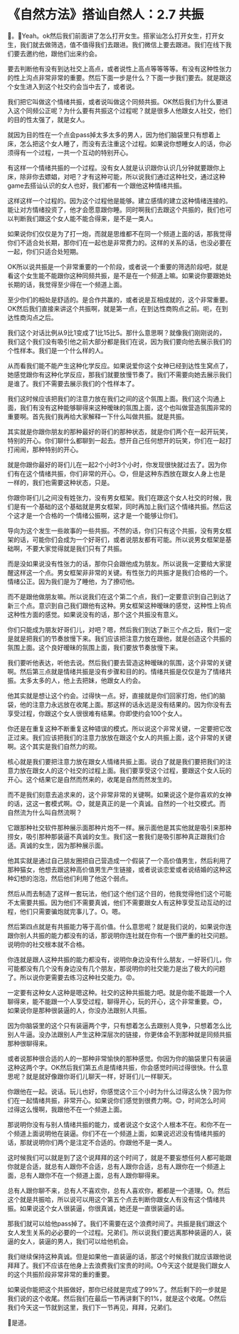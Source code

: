 # 《自然方法》搭讪自然人：2.7 共振

🎼。🎼Yeah。ok然后我们前面讲了怎么打开女生。搭家讪怎么打开女生，打开女生，我们就去做筛选，值不值得我们去跟进。我们微信上要去跟进。我们在线下我们要去邀约他，跟他们出来约会。

要去判断他有没有到达社交上高点，或者说性上高点等等等等。有没有这种性张力的性上沟点非常非常的重要。然后下面一步是什么？下面一步我们要去。就是跟这个女生进入到这个社交约会当中去了，或者说。

我们把它叫做这个情绪共振，或者说叫做这个同频共振。OK然后我们为什么要进入这个同频公正呢？为什么要有共振这个过程呢？就是很多人他跟女人社交，他们的目的性太强了，就是女人。

就因为目的性在一个点会pass掉太多太多的男人，因为他们脑袋里只有想着上床，怎么把这个女人睡了，而没有去注重这个过程。如果说你想睡女人的话，你必须得有一个过程，一共一个互动的特别开心。

有这样一个情绪共振的一个过程。没有女人就是认识跟你认识几分钟就要跟你上床，除非你去嫖娼，对吧？才有这种可能，所以说我们通过这种社交，通过这种game去搭讪认识的女人也好，我们都有一个跟他这种情绪共振。

这样这样一个过程的。因为这个过程他是能够。建立感情的建立这种情绪连接的。能让对方情绪投资了，他才会愿意跟你睡。同时啊我们去跟这个共振的，我们也可以判断我们跟这个女人能不能合得来，是不是一类人。

如果说你们仅仅是为了打一炮，而就是思维都不在同一个频道上面的话，那我觉得你们不适合处长期，那你们在一起也是非常费力的。这样的关系的话，也没必要在一起，你们只适合处短期。

OK所以说共振是一个非常重要的一个阶段，或者说一个重要的筛选阶段吧，就是看这个女生能不能跟你这种同频共振，是不是在一个频道上嘛。如果说你要跟她处长期的话，我觉得至少得在一个频道上面。

至少你们的相处是舒适的。是合作共赢的，或者说是互相成就的，这个非常重要。OK然后我们直接来讲这个共振啊，就是第一点，在到达性商购点之前。呃，在到达性商沟点之后。

我们这个对话比例从9比1变成了1比15比5。那什么意思啊？就像我们刚刚说的，我们这个我们没有吸引他之前大部分都是我们在说，因为我们要向他去展示我们的个性样本。我们是一个什么样的人。

从而看我们能不能产生这种化学反应。如果说爱你这个女神已经到达性生窝点了，她感觉跟你有这种化学反应，那我们就要放慢节奏了。我们不需要向她去展示我们是谁了。我们不需要去展示我们的个性样本了。

我们这时候应该把我们的注意力放在我们之间的这个氛围上面。我们这个沟通上面，我们有没有这种能够聊得来这种暧昧的氛围上面，这个也叫做营造氛围非常的重要啊。首先我们我再给大家解释一下什么叫做共振。就是共振。

其实就是你跟你朋友的那种最好的哥们的那种状态，就是你们两个在一起开玩笑，特别的开心。你们聊什么都聊到一起去。想开自己任何想开的玩笑，你们在一起打打闹闹，那种特别的开心。

就是你跟你最好的哥们儿在一起2个小时3个小时，你发现很快就过去了。因为你们有在这个情绪共振，你们非常的开心。😊，但是这种东西放在跟女人身上也是一样的，我们也需要这种状态，只是。

你跟你哥们儿之间没有姓张力，没有男女框架。我们在跟这个女人社交的时候，我们是有一个基础的这个基础就是男女框架，同时再加上我们这个情绪共振。然后这个这才是一个合格的一个情绪公振啊，这才是一个能够让你们。

导向为这个发生一些故事的一些共振。不然的话，你们只有这个共振，没有男女框架的话，可能你们会成为一个好哥们，或者说朋友都有可能。所以说男女框架是基础啊，不要大家觉得就是我们只有了共振。

而是没如果说没有性张力的话，那你只会跟他成为朋友。所以说我一定要给大家提醒这样这一个点。男女框架非非常的关键。有性张力的共振才是我们合格的一个。情绪公正。因为我们是为了睡他，为了撩叨他。

而不是跟他做朋友嘛。所以说我们在这个第二个点，我们一定要意识到自己到达了新三个点。意识到自己我们跟他有这种。男女框架这种暧昧的感觉，这种性上钩点这种性方面的感觉。如果说没有的话，那个这个共振没有意义。

你们只能成为朋友好哥们儿，对吧？嗯，然后我们到达了新三个点之后，我们一定是就是把我们的节奏放慢下来。我们应该把注意力放在跟他，就是创造这个共振的氛围上面。这个良好暧昧的氛围上面，我们要放节奏放慢下来。

我们要听他表达，听他去说。然后我们要去营造这种暧昧的氛围，这个非常的关键啊。然后第三点就是情绪共振是没有步骤和目的的。情绪共振是仅仅是为了情绪共振。太多太多的人，他上去把妹，他跟女人约会。

他其实就是想让这个约会。过得快一点。好，直接就是你们回家打炮，他们的脑袋，他的注意力永远放在收尾上面。那这样的话永远是没有结果的。因为你没有去享受过程，你跟这个女人很很难有结果。你即使约会100个女人。

你还是在重复这种不断重复这种错误的模式。所以说这个非常关键，一定要把它改正过来。我们应该把我们的注意力放放在跟这个女人的共振上面，这个非常的关键啊。这个其实是我们自然力的观。

核心就是我们要把注意力放在跟女人情绪共振上面。说白了就是我们要把我们的注意力放在跟女人的这个社交的过程上面。我们要享受这个过程，要跟这个女人玩的开心。这个结果它是自然而然来的，收尾是自然而然发生的。

而不是我们刻意去追求来的，这个非常非常的关键啊。如果说这个是你喜欢的女神的话，这这一套模式啊。😊，就是真正的是一个真诚。自然的一个社交模式。而自然流为什么叫自然流啊？

它跟那种社交软件那种展示面那种片炮不一样。展示面他是其实他就是吸引来那种捞女，吸引那种那装逼不真诚的女生。我们这一套我们是吸引那种真正跟我们合适。真诚的女生，因为那种展示面。

他其实就是通过自己朋友圈把自己营造成一个假装了一个高价值男生，然后利用了那种猫女，他想去跟这种高价值男生产生链接，或者说谈恋爱或者说结婚的这种这种幻想的泡泡，然后他们利用了他这个弱点。

然后从而去制造了这样一套玩法，他们这个他们这个目的，他我觉得他们这个可能不太需要共振。因为他们不需要真诚，他们不需要跟女人有这种享受互动互动的过程，他们只需要骗炮就完事儿了。O。嗯。

然后第四点就是有共振能力等于高价值。什么意思呢？就是我们说的，如果说你连跟你别人共振的能力都没有的话，那说明你连社就在你有一个很严重的社交问题。说明你的社交根本就不合格。

你连就是跟人这种共振的能力都没有，说明你身边没有什么朋友，一好哥们儿，你可能都没有几个没有身边没有几个朋友，那说明你的社交能力是出了极大的问题了。所以说你更需要去练习这种社交能力。😡。

一定要有这种女人这种是嗯这种。社交的这种共振能力吧。就是你能不能跟一个人聊得来，能不能跟一个人享受过程，聊得开心，玩的开心，这个非常重要。😊，如果说你是那种很装逼的人，你没办法跟别人共振。

因为你脑袋里的这个只有装逼两个字，只有想着怎么去跟别人竞争，只想着怎么比别人牛逼。没办法跟别人产生这种深层次的链接，你更体会不到那种就是同频共振那种很聊得来。

或者说那种很合适的人的一那种非常愉快的那种感觉。你因为你的脑袋里只有装逼这种这两个字。OK然后我们第五点是情绪共振，你会感觉时间过得很快。什么意思呢？就是就好像跟你哥们儿聊天一样，好哥们儿一样聊天。

你跟他在一起。说话。玩儿也好，你感觉这个三个小时为什么过得这么快？因为你们在一起情绪共振，非常开心。如果说你们感觉到很费力啊。😊，时间怎么时间过得这么慢啊，我跟他不在一个频道上面。

那说明你没有与别人情绪共振的能力，或者说这个女这个人根本不在。和你不在一个频道上面说明他在装逼。你们不在一个频道上面，如果说迟迟没有情绪共振的话，那就说明你们两个是注定不合适的。你跟他不是一类人。

这时候我们可以就是到了这个说拜拜的这个时间了，就是不要妄想任何人都可能跟你就是合适，就总有人跟你不合适，总有人跟你合适，总有人跟你在一个频道上面，总有人跟你不在一个频道上面，总有人跟你聊得来。

总有人跟你聊不来，总有人不喜欢你，总有人喜欢你，都都是一个道理。O。然后这个就是共振哈，所以说可以用这个第五个点去判断你跟女人有没有这个情绪共振。如果说这个女人很装逼，你很真诚，她还是一直很装逼的话。

那我们就可以给他pass掉了。我们不需要在这个浪费时间了。共振是我们跟这个女人发生关系的必必要的一个过程。兄弟们。所以说我们要远离那种装逼的人，装逼的女人，装逼的男人，我们可以给他机会。

我们继续保持这种真诚。但是如果他一直装逼的话，那这个时候我们就应该跟他说拜拜了。我们不应该在他身上去浪费我们宝贵的时间。O今天这个就是我们跟女人的这个共振阶段非常非常的重的重要。

如果说你能把这个共振做好，那你已经就是完成了99%了。然后剩下的一步就是我们说的这个收尾。然后我们在最后一节再讲剩下的1%，就是这个收尾。O然后我们今天这一节就到这里，我们下一节再见，拜拜，兄弟们。

🎼是道。